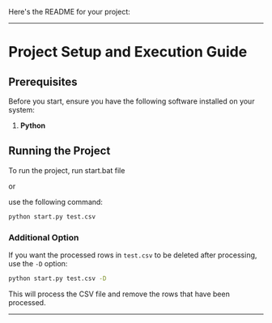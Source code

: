 Here's the README for your project:

---

# Project Setup and Execution Guide

## Prerequisites

Before you start, ensure you have the following software installed on your system:

1. **Python**

## Running the Project

To run the project, run start.bat file

or

use the following command:

```sh
python start.py test.csv
```

### Additional Option

If you want the processed rows in `test.csv` to be deleted after processing, use the `-D` option:

```sh
python start.py test.csv -D
```

This will process the CSV file and remove the rows that have been processed.

---


